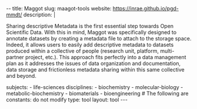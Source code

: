--
title: Maggot
slug: maagot-tools
website: https://inrae.github.io/pgd-mmdt/
description: |
  <p>Sharing descriptive Metadata is the first essential step towards Open Scientific Data. With this in mind, Maggot was specifically designed to annotate datasets by creating a metadata file to attach to the storage space. Indeed, it allows users to easily add descriptive metadata to datasets produced within a collective of people (research unit, platform, multi-partner project, etc.). This approach fits perfectly into a data management plan as it addresses the issues of data organization and documentation, data storage and frictionless metadata sharing within this same collective and beyond.</p>
subjects:
  - life-sciences
disciplines:
  - biochemistry
  - molecular-biology
  - metabolic-biochemistry
  - biomaterials
  - bioengineering
# The following are constants: do not modify
type: tool
layout: tool
---